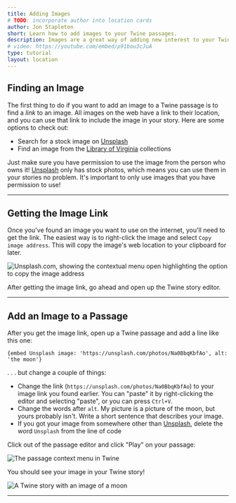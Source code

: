 ```yaml
---
title: Adding Images
# TODO: incorporate author into location cards
author: Jon Stapleton
short: Learn how to add images to your Twine passages.
description: Images are a great way of adding new interest to your Twine passages. They can convey a mood, provide additional information for the reader, or even create something for the reader to investigate as they make choices to move the story forward. This tutorial demonstrates how to add images from the web to a Twine passage.
# video: https://youtube.com/embed/p91bou3cJuA
type: tutorial
layout: location
---
```


## Finding an Image

The first thing to do if you want to add an image to a Twine passage is to find a *link* to an image. All images on the web have a link to their location, and you can use that link to include the image in your story. Here are some options to check out:

* Search for a stock image on [Unsplash](https://unsplash.com/)
* Find an image from the [Library of Virginia](https://edu.lva.virginia.gov/about/) collections

Just make sure you have permission to use the image from the person who owns it! [Unsplash](https://unsplash.com/) only has stock photos, which means you can use them in your stories no problem. It's important to only use images that you have permission to use!

---

## Getting the Image Link

Once you've found an image you want to use on the internet, you'll need to get the link. The easiest way is to right-click the image and select `Copy image address`. This will copy the image's web location to your clipboard for later.

![Unsplash.com, showing the contextual menu open highlighting the option to copy the image address](/twine-copy-image)

After getting the image link, go ahead and open up the Twine story editor.

---

## Add an Image to a Passage

After you get the image link, open up a Twine passage and add a line like this one:

```
{embed Unsplash image: 'https://unsplash.com/photos/Na0BbqKbfAo', alt: 'the moon'}
```

. . . but change a couple of things:

* Change the link (`https://unsplash.com/photos/Na0BbqKbfAo`) to your image link you found earlier. You can "paste" it by right-clicking the editor and selecting "paste", or you can press `Ctrl+V`.
* Change the words after `alt`. My picture is a picture of the moon, but yours probably isn't. Write a short sentence that describes your image.
* If you got your image from somewhere other than [Unsplash](https://unsplash.com/), delete the word `Unsplash` from the line of code

Click out of the passage editor and click "Play" on your passage:

![The passage context menu in Twine](/passage-hover)

You should see your image in your Twine story!

![A Twine story with an image of a moon](/passage-image)

---
